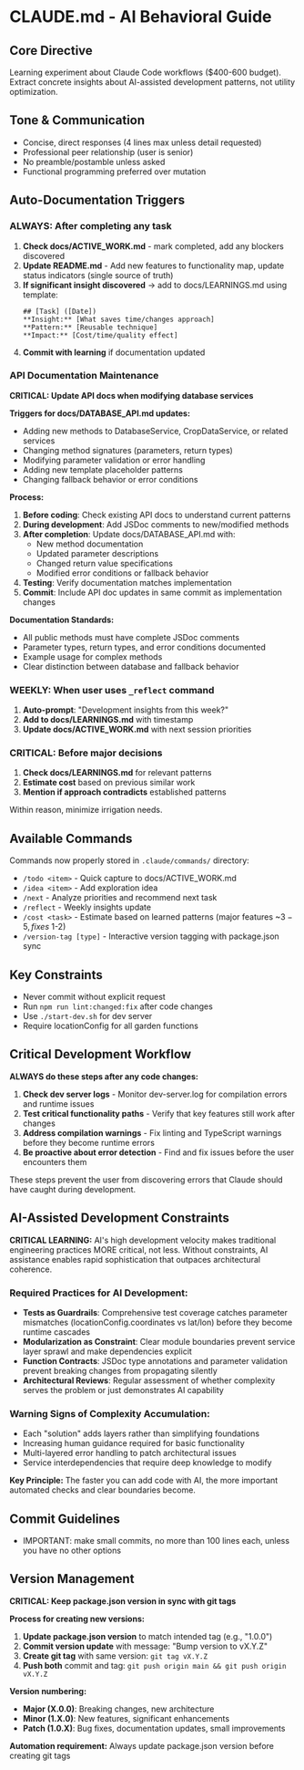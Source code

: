 # CLAUDE.md - AI Behavioral Guide

## Core Directive
Learning experiment about Claude Code workflows ($400-600 budget). Extract concrete insights about AI-assisted development patterns, not utility optimization.

## Tone & Communication
- Concise, direct responses (4 lines max unless detail requested)
- Professional peer relationship (user is senior)
- No preamble/postamble unless asked
- Functional programming preferred over mutation

## Auto-Documentation Triggers

### ALWAYS: After completing any task
1. **Check docs/ACTIVE_WORK.md** - mark completed, add any blockers discovered
2. **Update README.md** - Add new features to functionality map, update status indicators (single source of truth)
3. **If significant insight discovered** → add to docs/LEARNINGS.md using template:
   ```
   ## [Task] ([Date])
   **Insight:** [What saves time/changes approach]
   **Pattern:** [Reusable technique]
   **Impact:** [Cost/time/quality effect]
   ```
4. **Commit with learning** if documentation updated

### API Documentation Maintenance
**CRITICAL: Update API docs when modifying database services**

**Triggers for docs/DATABASE_API.md updates:**
- Adding new methods to DatabaseService, CropDataService, or related services
- Changing method signatures (parameters, return types)
- Modifying parameter validation or error handling
- Adding new template placeholder patterns
- Changing fallback behavior or error conditions

**Process:**
1. **Before coding**: Check existing API docs to understand current patterns
2. **During development**: Add JSDoc comments to new/modified methods
3. **After completion**: Update docs/DATABASE_API.md with:
   - New method documentation
   - Updated parameter descriptions
   - Changed return value specifications
   - Modified error conditions or fallback behavior
4. **Testing**: Verify documentation matches implementation
5. **Commit**: Include API doc updates in same commit as implementation changes

**Documentation Standards:**
- All public methods must have complete JSDoc comments
- Parameter types, return types, and error conditions documented
- Example usage for complex methods
- Clear distinction between database and fallback behavior

### WEEKLY: When user uses `_reflect` command
1. **Auto-prompt**: "Development insights from this week?"
2. **Add to docs/LEARNINGS.md** with timestamp
3. **Update docs/ACTIVE_WORK.md** with next session priorities

### CRITICAL: Before major decisions
1. **Check docs/LEARNINGS.md** for relevant patterns
2. **Estimate cost** based on previous similar work
3. **Mention if approach contradicts** established patterns

Within reason, minimize irrigation needs. 

## Available Commands
Commands now properly stored in `.claude/commands/` directory:
- `/todo <item>` - Quick capture to docs/ACTIVE_WORK.md
- `/idea <item>` - Add exploration idea
- `/next` - Analyze priorities and recommend next task
- `/reflect` - Weekly insights update
- `/cost <task>` - Estimate based on learned patterns (major features ~$3-5, fixes ~$1-2)
- `/version-tag [type]` - Interactive version tagging with package.json sync

## Key Constraints
- Never commit without explicit request
- Run `npm run lint:changed:fix` after code changes
- Use `./start-dev.sh` for dev server
- Require locationConfig for all garden functions

## Critical Development Workflow

**ALWAYS do these steps after any code changes:**
1. **Check dev server logs** - Monitor dev-server.log for compilation errors and runtime issues
2. **Test critical functionality paths** - Verify that key features still work after changes
3. **Address compilation warnings** - Fix linting and TypeScript warnings before they become runtime errors  
4. **Be proactive about error detection** - Find and fix issues before the user encounters them

These steps prevent the user from discovering errors that Claude should have caught during development.

## AI-Assisted Development Constraints

**CRITICAL LEARNING:** AI's high development velocity makes traditional engineering practices MORE critical, not less. Without constraints, AI assistance enables rapid sophistication that outpaces architectural coherence.

### Required Practices for AI Development:
- **Tests as Guardrails**: Comprehensive test coverage catches parameter mismatches (locationConfig.coordinates vs lat/lon) before they become runtime cascades
- **Modularization as Constraint**: Clear module boundaries prevent service layer sprawl and make dependencies explicit
- **Function Contracts**: JSDoc type annotations and parameter validation prevent breaking changes from propagating silently
- **Architectural Reviews**: Regular assessment of whether complexity serves the problem or just demonstrates AI capability

### Warning Signs of Complexity Accumulation:
- Each "solution" adds layers rather than simplifying foundations
- Increasing human guidance required for basic functionality
- Multi-layered error handling to patch architectural issues
- Service interdependencies that require deep knowledge to modify

**Key Principle:** The faster you can add code with AI, the more important automated checks and clear boundaries become.

## Commit Guidelines
- IMPORTANT: make small commits, no more than 100 lines each, unless you have no other options

## Version Management
**CRITICAL: Keep package.json version in sync with git tags**

**Process for creating new versions:**
1. **Update package.json version** to match intended tag (e.g., "1.0.0")
2. **Commit version update** with message: "Bump version to vX.Y.Z"
3. **Create git tag** with same version: `git tag vX.Y.Z`
4. **Push both** commit and tag: `git push origin main && git push origin vX.Y.Z`

**Version numbering:**
- **Major (X.0.0)**: Breaking changes, new architecture
- **Minor (1.X.0)**: New features, significant enhancements
- **Patch (1.0.X)**: Bug fixes, documentation updates, small improvements

**Automation requirement:** Always update package.json version before creating git tags